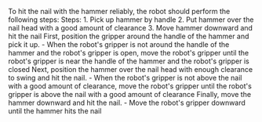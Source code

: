 To hit the nail with the hammer reliably, the robot should perform the following steps:
    Steps:  1. Pick up hammer by handle  2. Put hammer over the nail head with a good amount of clearance  3. Move hammer downward and hit the nail
    First, position the gripper around the handle of the hammer and pick it up.
    - When the robot's gripper is not around the handle of the hammer and the robot's gripper is open, move the robot's gripper until the robot's gripper is near the handle of the hammer and the robot's gripper is closed
    Next, position the hammer over the nail head with enough clearance to swing and hit the nail.
    - When the robot's gripper is not above the nail with a good amount of clearance, move the robot's gripper until the robot's gripper is above the nail with a good amount of clearance
    Finally, move the hammer downward and hit the nail.
    - Move the robot's gripper downward until the hammer hits the nail